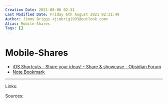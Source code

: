 ```yaml
---
Creation Date: 2021-08-06 02:31
Last Modified Date: Friday 6th August 2021 02:31:49
Author: Jimmy Briggs <jimbrig1993@outlook.com>
Alias: Mobile-Shares
Tags: []
---
```


# Mobile-Shares

- [iOS Shortcuts - Share your ideas! - Share & showcase - Obsidian Forum](https://forum.obsidian.md/t/ios-shortcuts-share-your-ideas/15149)
- [Note Bookmark](https://showcuts.app/share/view/8b36378ac7cf460abebaab30eea0f03f)

***

Links: 

Sources:


